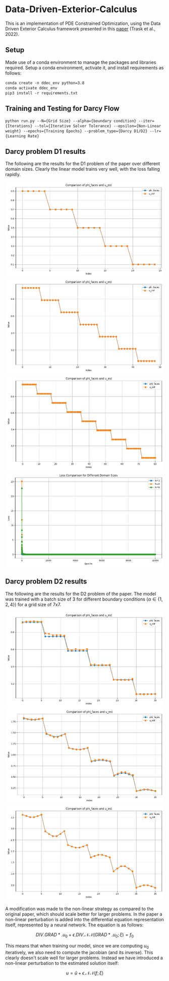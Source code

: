 # Data-Driven-Exterior-Calculus

This is an implementation of PDE Constrained Optimization, using the Data Driven Exterior Calculus framework presented in this [paper](https://www.sciencedirect.com/science/article/pii/S0021999122000316?ref=pdf_download&fr=RR-2&rr=91c8010afddfff9b) (Trask et al., 2022). 

## Setup

Made use of a conda environment to manage the packages and libraries required. Setup a conda environment, activate it, and install requirements as follows:
```
conda create -n ddec_env python=3.8
conda activate ddec_env
pip3 install -r requirements.txt
```

## Training and Testing for Darcy Flow

```
python run.py --N={Grid Size} --alpha={boundary condition} --iter={Iterations} --tol={Iterative Solver Tolerance} --epsilon={Non-Linear weight} --epochs={Training Epochs} --problem_type={Darcy D1/D2} --lr={Learning Rate}
```

## Darcy problem D1 results

The following are the results for the D1 problem of the paper over different domain sizes. Clearly the linear model trains very well, with the loss falling rapidly.

<img title="6x6 Domain" src="results/N=6_D1_results.png">

<img title="8x8 Domain" src="results/N=8_D1_results.png">

<img title="10x10 Domain" src="results/N=10_D1_results.png">

<img title="Domain model loss comparison" src="results/d1loss_comparison.png">

## Darcy problem D2 results

The following are the results for the D2 problem of the paper. The model was trained with a batch size of 3 for different boundary conditions ($\alpha \in \{1,2,4\}$) for a grid size of 7x7.

<img  src="results/N=7_alpha=1_D2_results.png">

<img  src="results/N=7_alpha=2_D2_results.png">

<img  src="results/N=7_alpha=4_D2_results.png">

A modification was made to the non-linear strategy as compared to the original paper, which should scale better for larger problems. In the paper a non-linear perturbation is added into the differential equation representation itself, represented by a neural network. The equation is as follows:

$$
DIV.GRAD*.u_0 \; + \; \epsilon.DIV.\mathcal{NN}(GRAD*.u_0; \xi) = f_0
$$

This means that when training our model, since we are computing $u_0$ iteratively, we also need to compute the jacobian (and its inverse). This clearly doesn't scale well for larger problems. Instead we have introduced a non-linear perturbation to the estimated solution itself:

$$
u = \hat{u} + \epsilon.\mathcal{NN}(f; \xi)
$$
